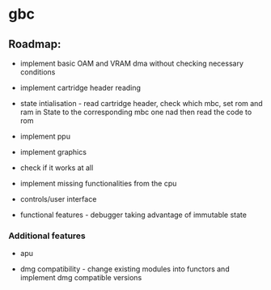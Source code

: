 # gbc


## Roadmap:

 - implement basic OAM and VRAM dma without checking necessary conditions

 - implement cartridge header reading

 - state intialisation - read cartridge header, check which mbc, set rom and
   ram in State to the corresponding mbc one nad then read the code to rom

 - implement ppu

 - implement graphics

 - check if it works at all

 - implement missing functionalities from the cpu

 - controls/user interface

 - functional features - debugger taking advantage of immutable state

 ### Additional features

 - apu

 - dmg compatibility - change existing modules into functors and implement
   dmg compatible versions
